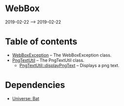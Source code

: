 WebBox
================
2019-02-22 --> 2019-02-22




Table of contents
===========

- [WebBoxException](https://github.com/lingtalfi/WebBox/blob/master/doc/api/WebBox/Exception/WebBoxException.md) &ndash; The WebBoxException class.
- [PngTextUtil](https://github.com/lingtalfi/WebBox/blob/master/doc/api/WebBox/Image/PngTextUtil.md) &ndash; The PngTextUtil class.
    - [PngTextUtil::displayPngText](https://github.com/lingtalfi/WebBox/blob/master/doc/api/WebBox/Image/PngTextUtil/displayPngText.md) &ndash; Displays a png text.


Dependencies
============
- [Universe: Bat](https://github.com/karayabin/universe-snapshot/tree/master/universe/Bat)


